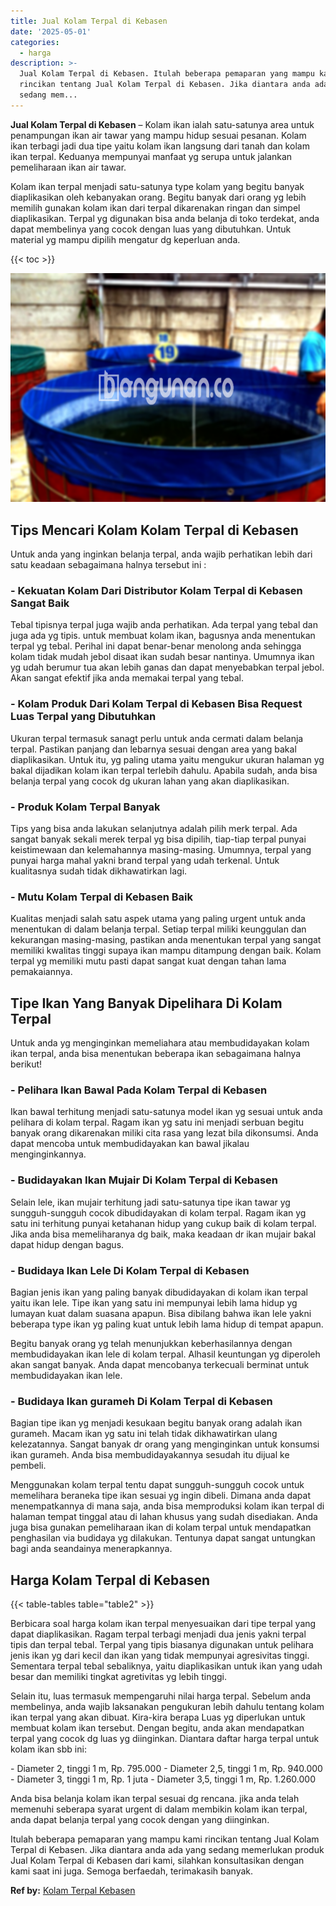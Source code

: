 ```yaml
---
title: Jual Kolam Terpal di Kebasen
date: '2025-05-01'
categories:
  - harga
description: >-
  Jual Kolam Terpal di Kebasen. Itulah beberapa pemaparan yang mampu kami
  rincikan tentang Jual Kolam Terpal di Kebasen. Jika diantara anda ada yang
  sedang mem...
---
```


**Jual Kolam Terpal di Kebasen** – Kolam ikan ialah satu-satunya area untuk penampungan ikan air tawar yang mampu hidup sesuai pesanan. Kolam ikan terbagi jadi dua tipe yaitu kolam ikan langsung dari tanah dan kolam ikan terpal. Keduanya mempunyai manfaat yg serupa untuk jalankan pemeliharaan ikan air tawar.

Kolam ikan terpal menjadi satu-satunya type kolam yang begitu banyak diaplikasikan oleh kebanyakan orang. Begitu banyak dari orang yg lebih memilih gunakan kolam ikan dari terpal dikarenakan ringan dan simpel diaplikasikan. Terpal yg digunakan bisa anda belanja di toko terdekat, anda dapat membelinya yang cocok dengan luas yang dibutuhkan. Untuk material yg mampu dipilih mengatur dg keperluan anda.

{{< toc >}}

![Jual Kolam Terpal di Kebasen](/images/jual-kolam-terpal-31.png)

## Tips Mencari Kolam Kolam Terpal di Kebasen

Untuk anda yang inginkan belanja terpal, anda wajib perhatikan lebih dari satu keadaan sebagaimana halnya tersebut ini :

### \- Kekuatan Kolam Dari Distributor Kolam Terpal di Kebasen Sangat Baik

Tebal tipisnya terpal juga wajib anda perhatikan. Ada terpal yang tebal dan juga ada yg tipis. untuk membuat kolam ikan, bagusnya anda menentukan terpal yg tebal. Perihal ini dapat benar-benar menolong anda sehingga kolam tidak mudah jebol disaat ikan sudah besar nantinya. Umumnya ikan yg udah berumur tua akan lebih ganas dan dapat menyebabkan terpal jebol. Akan sangat efektif jika anda memakai terpal yang tebal.

### \- Kolam Produk Dari Kolam Terpal di Kebasen Bisa Request Luas Terpal yang Dibutuhkan

Ukuran terpal termasuk sanagt perlu untuk anda cermati dalam belanja terpal. Pastikan panjang dan lebarnya sesuai dengan area yang bakal diaplikasikan. Untuk itu, yg paling utama yaitu mengukur ukuran halaman yg bakal dijadikan kolam ikan terpal terlebih dahulu. Apabila sudah, anda bisa belanja terpal yang cocok dg ukuran lahan yang akan diaplikasikan.

### \- Produk Kolam Terpal Banyak

Tips yang bisa anda lakukan selanjutnya adalah pilih merk terpal. Ada sangat banyak sekali merek terpal yg bisa dipilih, tiap-tiap terpal punyai keistimewaan dan kelemahannya masing-masing. Umumnya, terpal yang punyai harga mahal yakni brand terpal yang udah terkenal. Untuk kualitasnya sudah tidak dikhawatirkan lagi.

### \- Mutu Kolam Terpal di Kebasen Baik

Kualitas menjadi salah satu aspek utama yang paling urgent untuk anda menentukan di dalam belanja terpal. Setiap terpal miliki keunggulan dan kekurangan masing-masing, pastikan anda menentukan terpal yang sangat memiliki kwalitas tinggi supaya ikan mampu ditampung dengan baik. Kolam terpal yg memiliki mutu pasti dapat sangat kuat dengan tahan lama pemakaiannya.

## Tipe Ikan Yang Banyak Dipelihara Di Kolam Terpal

Untuk anda yg menginginkan memeliahara atau membudidayakan kolam ikan terpal, anda bisa menentukan beberapa ikan sebagaimana halnya berikut!

### \- Pelihara Ikan Bawal Pada Kolam Terpal di Kebasen

Ikan bawal terhitung menjadi satu-satunya model ikan yg sesuai untuk anda pelihara di kolam terpal. Ragam ikan yg satu ini menjadi serbuan begitu banyak orang dikarenakan miliki cita rasa yang lezat bila dikonsumsi. Anda dapat mencoba untuk membudidayakan kan bawal jikalau menginginkannya.

### \- Budidayakan Ikan Mujair Di Kolam Terpal di Kebasen

Selain lele, ikan mujair terhitung jadi satu-satunya tipe ikan tawar yg sungguh-sungguh cocok dibudidayakan di kolam terpal. Ragam ikan yg satu ini terhitung punyai ketahanan hidup yang cukup baik di kolam terpal. Jika anda bisa memeliharanya dg baik, maka keadaan dr ikan mujair bakal dapat hidup dengan bagus.

### \- Budidaya Ikan Lele Di Kolam Terpal di Kebasen

Bagian jenis ikan yang paling banyak dibudidayakan di kolam ikan terpal yaitu ikan lele. Tipe ikan yang satu ini mempunyai lebih lama hidup yg lumayan kuat dalam suasana apapun. Bisa dibilang bahwa ikan lele yakni beberapa type ikan yg paling kuat untuk lebih lama hidup di tempat apapun.

Begitu banyak orang yg telah menunjukkan keberhasilannya dengan membudidayakan ikan lele di kolam terpal. Alhasil keuntungan yg diperoleh akan sangat banyak. Anda dapat mencobanya terkecuali berminat untuk membudidayakan ikan lele.

### \- Budidaya Ikan gurameh Di Kolam Terpal di Kebasen

Bagian tipe ikan yg menjadi kesukaan begitu banyak orang adalah ikan gurameh. Macam ikan yg satu ini telah tidak dikhawatirkan ulang kelezatannya. Sangat banyak dr orang yang menginginkan untuk konsumsi ikan gurameh. Anda bisa membudidayakannya sesudah itu dijual ke pembeli.

Menggunakan kolam terpal tentu dapat sungguh-sungguh cocok untuk memelihara beraneka tipe ikan sesuai yg ingin dibeli. Dimana anda dapat menempatkannya di mana saja, anda bisa memproduksi kolam ikan terpal di halaman tempat tinggal atau di lahan khusus yang sudah disediakan. Anda juga bisa gunakan pemeliharaan ikan di kolam terpal untuk mendapatkan penghasilan via budidaya yg dilakukan. Tentunya dapat sangat untungkan bagi anda seandainya menerapkannya.

## Harga Kolam Terpal di Kebasen

{{< table-tables table="table2" >}}

Berbicara soal harga kolam ikan terpal menyesuaikan dari tipe terpal yang dapat diaplikasikan. Ragam terpal terbagi menjadi dua jenis yakni terpal tipis dan terpal tebal. Terpal yang tipis biasanya digunakan untuk pelihara jenis ikan yg dari kecil dan ikan yang tidak mempunyai agresivitas tinggi. Sementara terpal tebal sebaliknya, yaitu diaplikasikan untuk ikan yang udah besar dan memiliki tingkat agretivitas yg lebih tinggi.

Selain itu, luas termasuk mempengaruhi nilai harga terpal. Sebelum anda membelinya, anda wajib laksanakan pengukuran lebih dahulu tentang kolam ikan terpal yang akan dibuat. Kira-kira berapa Luas yg diperlukan untuk membuat kolam ikan tersebut. Dengan begitu, anda akan mendapatkan terpal yang cocok dg luas yg diinginkan. Diantara daftar harga terpal untuk kolam ikan sbb ini:

\- Diameter 2, tinggi 1 m, Rp. 795.000 - Diameter 2,5, tinggi 1 m, Rp. 940.000 - Diameter 3, tinggi 1 m, Rp. 1 juta - Diameter 3,5, tinggi 1 m, Rp. 1.260.000

Anda bisa belanja kolam ikan terpal sesuai dg rencana. jika anda telah memenuhi seberapa syarat urgent di dalam membikin kolam ikan terpal, anda dapat belanja terpal yang cocok dengan yang diinginkan.

Itulah beberapa pemaparan yang mampu kami rincikan tentang Jual Kolam Terpal di Kebasen. Jika diantara anda ada yang sedang memerlukan produk Jual Kolam Terpal di Kebasen dari kami, silahkan konsultasikan dengan kami saat ini juga. Semoga berfaedah, terimakasih banyak.

**Ref by:** [Kolam Terpal Kebasen](https://id.wikipedia.org/wiki/Kolam)
